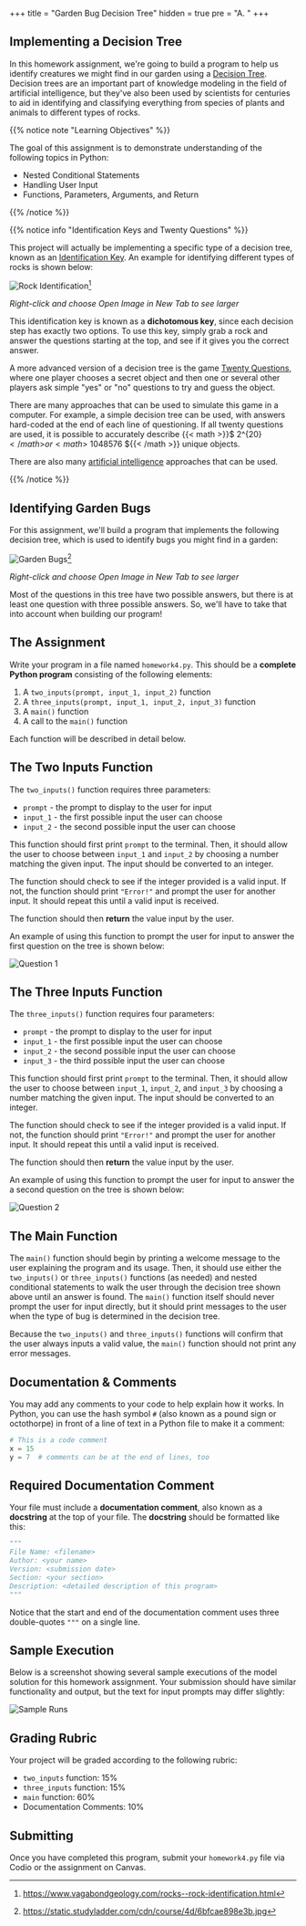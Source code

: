 +++
title = "Garden Bug Decision Tree"
hidden = true
pre = "A. "
+++

## Implementing a Decision Tree

In this homework assignment, we're going to build a program to help us identify creatures we might find in our garden using a [Decision Tree](https://en.wikipedia.org/wiki/Decision_tree). Decision trees are an important part of knowledge modeling in the field of artificial intelligence, but they've also been used by scientists for centuries to aid in identifying and classifying everything from species of plants and animals to different types of rocks.

{{% notice note "Learning Objectives" %}}

The goal of this assignment is to demonstrate understanding of the following topics in Python:

* Nested Conditional Statements
* Handling User Input
* Functions, Parameters, Arguments, and Return


{{% /notice %}}

{{% notice info "Identification Keys and Twenty Questions" %}}

This project will actually be implementing a specific type of a decision tree, known as an [Identification Key](https://en.wikipedia.org/wiki/Identification_key). An example for identifying different types of rocks is shown below:

![Rock Identification](/images/hw4/rocks.jpg?classes=border,shadow)[^1]

_Right-click and choose Open Image in New Tab to see larger_


[^1]: https://www.vagabondgeology.com/rocks--rock-identification.html

This identification key is known as a **dichotomous key**, since each decision step has exactly two options. To use this key, simply grab a rock and answer the questions starting at the top, and see if it gives you the correct answer.

A more advanced version of a decision tree is the game [Twenty Questions](https://en.wikipedia.org/wiki/Twenty_questions), where one player chooses a secret object and then one or several other players ask simple "yes" or "no" questions to try and guess the object.

There are many approaches that can be used to simulate this game in a computer. For example, a simple decision tree can be used, with answers hard-coded at the end of each line of questioning. If all twenty questions are used, it is possible to accurately describe {{< math >}}$ 2^{20} ${{< /math >}} or {{< math >}}$ 1048576 ${{< /math >}} unique objects.

There are also many [artificial intelligence](https://www.baeldung.com/cs/decision-trees-20-questions) approaches that can be used. 

{{% /notice %}}

## Identifying Garden Bugs

For this assignment, we'll build a program that implements the following decision tree, which is used to identify bugs you might find in a garden:

![Garden Bugs](/images/hw4/bugs.jpg?classes=border,shadow)[^2]

_Right-click and choose Open Image in New Tab to see larger_

[^2]: https://static.studyladder.com/cdn/course/4d/6bfcae898e3b.jpg

Most of the questions in this tree have two possible answers, but there is at least one question with three possible answers. So, we'll have to take that into account when building our program!

## The Assignment

Write your program in a file named `homework4.py`. This should be a **complete Python program** consisting of the following elements:

1. A `two_inputs(prompt, input_1, input_2)` function
1. A `three_inputs(prompt, input_1, input_2, input_3)` function
1. A `main()` function
1. A call to the `main()` function

Each function will be described in detail below.

## The Two Inputs Function

The `two_inputs()` function requires three parameters:

* `prompt` - the prompt to display to the user for input
* `input_1` - the first possible input the user can choose
* `input_2` - the second possible input the user can choose

This function should first print `prompt` to the terminal. Then, it should allow the user to choose between `input_1` and `input_2` by choosing a number matching the given input. The input should be converted to an integer.

The function should check to see if the integer provided is a valid input. If not, the function should print `"Error!"` and prompt the user for another input. It should repeat this until a valid input is received.

The function should then **return** the value input by the user.

An example of using this function to prompt the user for input to answer the first question on the tree is shown below:

![Question 1](/images/hw4/q1.png?classes=border,shadow)

## The Three Inputs Function

The `three_inputs()` function requires four parameters:

* `prompt` - the prompt to display to the user for input
* `input_1` - the first possible input the user can choose
* `input_2` - the second possible input the user can choose
* `input_3` - the third possible input the user can choose

This function should first print `prompt` to the terminal. Then, it should allow the user to choose between `input_1`, `input_2`, and `input_3` by choosing a number matching the given input. The input should be converted to an integer.

The function should check to see if the integer provided is a valid input. If not, the function should print `"Error!"` and prompt the user for another input. It should repeat this until a valid input is received.

The function should then **return** the value input by the user.

An example of using this function to prompt the user for input to answer the a second question on the tree is shown below:

![Question 2](/images/hw4/q2.png?classes=border,shadow)

## The Main Function

The `main()` function should begin by printing a welcome message to the user explaining the program and its usage. Then, it should use either the `two_inputs()` or `three_inputs()` functions (as needed) and nested conditional statements to walk the user through the decision tree shown above until an answer is found. The `main()` function itself should never prompt the user for input directly, but it should print messages to the user when the type of bug is determined in the decision tree. 

Because the `two_inputs()` and `three_inputs()` functions will confirm that the user always inputs a valid value, the `main()` function should not print any error messages.  

## Documentation & Comments

You may add any comments to your code to help explain how it works. In Python, you can use the hash symbol `#` (also known as a pound sign or octothorpe) in front of a line of text in a Python file to make it a comment:

```python
# This is a code comment
x = 15
y = 7  # comments can be at the end of lines, too
```

## Required Documentation Comment

Your file must include a **documentation comment**, also known as a **docstring** at the top of your file. The **docstring** should be formatted like this:

```python
"""
File Name: <filename>
Author: <your name>
Version: <submission date>
Section: <your section>
Description: <detailed description of this program>
"""
```

Notice that the start and end of the documentation comment uses three double-quotes `"""` on a single line.

## Sample Execution

Below is a screenshot showing several sample executions of the model solution for this homework assignment. Your submission should have similar functionality and output, but the text for input prompts may differ slightly:

![Sample Runs](/images/hw4/examples.png?classes=border,shadow)

## Grading Rubric

Your project will be graded according to the following rubric:

* `two_inputs` function: 15%
* `three_inputs` function: 15%
* `main` function: 60%
* Documentation Comments: 10%

## Submitting

Once you have completed this program, submit your `homework4.py` file via Codio or the assignment on Canvas.